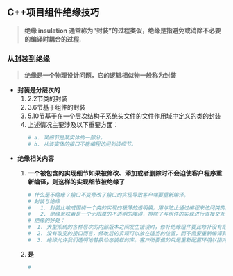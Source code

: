 ## **C++项目组件绝缘技巧**
> **绝缘 insulation 通常称为“封装”的过程类似，绝缘是指避免或消除不必要的编译时耦合的过程.** 

### **从封装到绝缘**
> **绝缘是一个物理设计问题，它的逻辑相似物一般称为封装**

- **封装是分层次的**
    1. 2.2节类的封装
    2. 3.6节基于组件的封装
    3. 5.10节基于在一个层次结构子系统头文件的文件作用域中定义的类的封装
    4. 上述情况主要涉及以下重要方面：
        ```sh
        # a. 某细节是某实体的一部分。
        # b. 从该实体的接口不能编程访问到该细节。
        ```
- **绝缘相关内容**
    1. **一个被包含的实现细节如果被修改、添加或者删除时不会迫使客户程序重新编译，则这样的实现细节被绝缘了**
        ```sh
        # 什么是不绝缘？接口不变修改了接口的实现导致客户端要重新编译。
        # 封装与绝缘
        #   1. 封装比喻成围绕一个类的实现的极薄的透明膜，用与防止通过编程来访问类的实现。
        #   2. 绝缘意味着是一个无限厚的不透明的障碍，排除了与组件的实现进行直接交互作用的任何可能性。
        # 绝缘的好处：
        #  1. 大型系统的各种层次的内部版本之间发生错误时，修补绝缘组件要比修补没有绝缘的组件容易得多。
        #  2. 没有改变的接口而言，修改后的实现可以放在适当的位置，而不需要重新编译其他组件或者担心头文件过时
        #  3. 绝缘允许我们透明地替换动态装载的库。客户所要做的只是重新配置环境以指向新的动态装载库。
        ```

    2. **是**
        ```sh
        #
        ```










